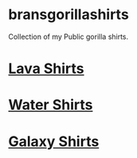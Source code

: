 # bransgorillashirts
Collection of my Public gorilla shirts.

# [Lava Shirts](lava.md)

# [Water Shirts](water.md)

# [Galaxy Shirts](galaxy.md)
